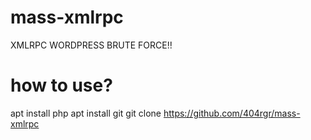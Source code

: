# mass-xmlrpc
XMLRPC WORDPRESS BRUTE FORCE!!

# how to use?
   apt install php
   apt install git
   git clone https://github.com/404rgr/mass-xmlrpc

